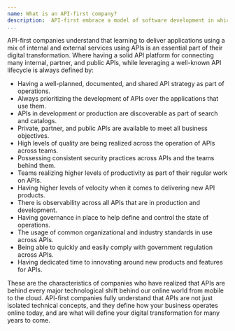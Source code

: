 ```yaml
---
name: What is an API-first company?
description:  API-first embrace a model of software development in which applications are conceptualized and built as an interconnection of internal and external services through APIs.
...
```


API-first companies understand that learning to deliver applications using a mix of internal and external services using APIs is an essential part of their digital transformation. Where having a solid API platform for connecting many internal, partner, and public APIs, while leveraging a well-known API lifecycle is always defined by:

- Having a well-planned, documented, and shared API strategy as part of operations.
- Always prioritizing the development of APIs over the applications that use them.
- APIs in development or production are discoverable as part of search and catalogs.
- Private, partner, and public APIs are available to meet all business objectives.
- High levels of quality are being realized across the operation of APIs across teams.
- Possessing consistent security practices across APIs and the teams behind them.
- Teams realizing higher levels of productivity as part of their regular work on APIs.
- Having higher levels of velocity when it comes to delivering new API products.
- There is observability across all APIs that are in production and development.
- Having governance in place to help define and control the state of operations.
- The usage of common organizational and industry standards in use across APIs.
- Being able to quickly and easily comply with government regulation across APIs.
- Having dedicated time to innovating around new products and features for APIs.

These are the characteristics of companies who have realized that APIs are behind every major technological shift behind our online world from mobile to the cloud. API-first companies fully understand that APIs are not just isolated technical concepts, and they define how your business operates online today, and are what will define your digital transformation for many years to come.


